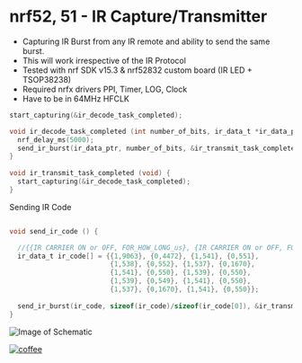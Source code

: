 # nrf52, 51 - IR Capture/Transmitter #

  * Capturing IR Burst from any IR remote and ability to send the same burst. 
  * This will work irrespective of the IR Protocol
  * Tested with nrf SDK v15.3 & nrf52832 custom board (IR LED + TSOP38238)
  * Required nrfx drivers PPI, Timer, LOG, Clock
  * Have to be in 64MHz HFCLK
  
  ```C
  start_capturing(&ir_decode_task_completed);
  
  void ir_decode_task_completed (int number_of_bits, ir_data_t *ir_data_ptr) {
    nrf_delay_ms(5000);
    send_ir_burst(ir_data_ptr, number_of_bits, &ir_transmit_task_completed); //Sending what is received after 5 Secs
  }
    
  void ir_transmit_task_completed (void) {
    start_capturing(&ir_decode_task_completed);
  }
  ```
  Sending IR Code
  
  ```C
  
  void send_ir_code () {
  
    //{{IR CARRIER ON or OFF, FOR_HOW_LONG_us}, {IR CARRIER ON or OFF, FOR_HOW_LONG_us}, ...}
    ir_data_t ir_code[] = {{1,9063}, {0,4472}, {1,541}, {0,551}, 
                           {1,538}, {0,552}, {1,537}, {0,1670}, 
                           {1,541}, {0,550}, {1,539}, {0,550}, 
                           {1,539}, {0,549}, {1,541}, {0,550}, 
                           {1,537}, {0,1670}, {1,541}, {0,550}};
    
    send_ir_burst(ir_code, sizeof(ir_code)/sizeof(ir_code[0]), &ir_transmit_task_completed);
  }
  
  ```
  
  ![Image of Schematic](https://github.com/kattaliraees/nrf52-IR/blob/master/schematic.png)
  
  

[![coffee](https://www.buymeacoffee.com/assets/img/custom_images/black_img.png)](https://www.buymeacoffee.com/kattaliraees)
